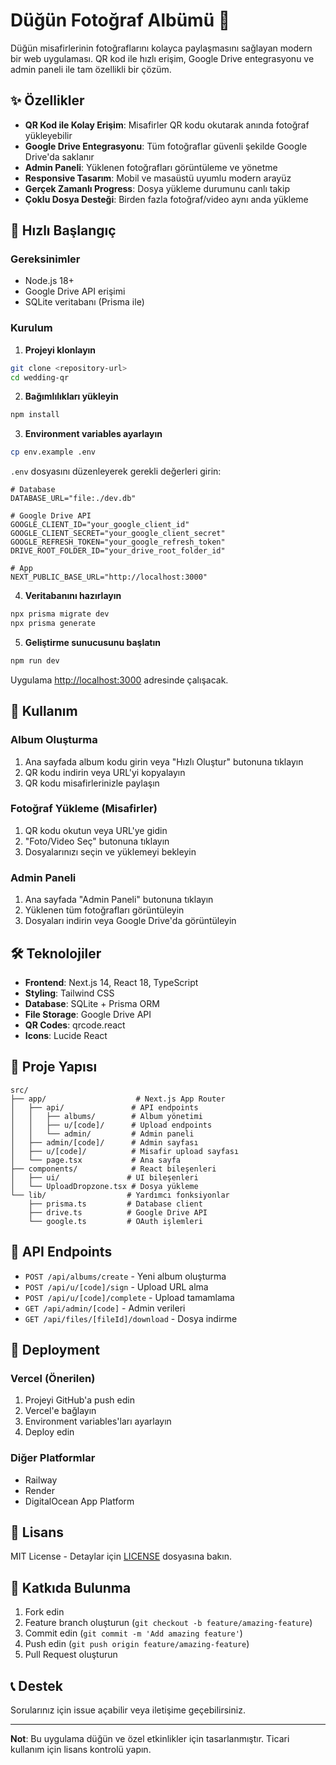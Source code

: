 # Düğün Fotoğraf Albümü 🎉

Düğün misafirlerinin fotoğraflarını kolayca paylaşmasını sağlayan modern bir web uygulaması. QR kod ile hızlı erişim, Google Drive entegrasyonu ve admin paneli ile tam özellikli bir çözüm.

## ✨ Özellikler

- **QR Kod ile Kolay Erişim**: Misafirler QR kodu okutarak anında fotoğraf yükleyebilir
- **Google Drive Entegrasyonu**: Tüm fotoğraflar güvenli şekilde Google Drive'da saklanır
- **Admin Paneli**: Yüklenen fotoğrafları görüntüleme ve yönetme
- **Responsive Tasarım**: Mobil ve masaüstü uyumlu modern arayüz
- **Gerçek Zamanlı Progress**: Dosya yükleme durumunu canlı takip
- **Çoklu Dosya Desteği**: Birden fazla fotoğraf/video aynı anda yükleme

## 🚀 Hızlı Başlangıç

### Gereksinimler

- Node.js 18+ 
- Google Drive API erişimi
- SQLite veritabanı (Prisma ile)

### Kurulum

1. **Projeyi klonlayın**
```bash
git clone <repository-url>
cd wedding-qr
```

2. **Bağımlılıkları yükleyin**
```bash
npm install
```

3. **Environment variables ayarlayın**
```bash
cp env.example .env
```

`.env` dosyasını düzenleyerek gerekli değerleri girin:

```env
# Database
DATABASE_URL="file:./dev.db"

# Google Drive API
GOOGLE_CLIENT_ID="your_google_client_id"
GOOGLE_CLIENT_SECRET="your_google_client_secret"
GOOGLE_REFRESH_TOKEN="your_google_refresh_token"
DRIVE_ROOT_FOLDER_ID="your_drive_root_folder_id"

# App
NEXT_PUBLIC_BASE_URL="http://localhost:3000"
```

4. **Veritabanını hazırlayın**
```bash
npx prisma migrate dev
npx prisma generate
```

5. **Geliştirme sunucusunu başlatın**
```bash
npm run dev
```

Uygulama [http://localhost:3000](http://localhost:3000) adresinde çalışacak.

## 📱 Kullanım

### Album Oluşturma
1. Ana sayfada album kodu girin veya "Hızlı Oluştur" butonuna tıklayın
2. QR kodu indirin veya URL'yi kopyalayın
3. QR kodu misafirlerinizle paylaşın

### Fotoğraf Yükleme (Misafirler)
1. QR kodu okutun veya URL'ye gidin
2. "Foto/Video Seç" butonuna tıklayın
3. Dosyalarınızı seçin ve yüklemeyi bekleyin

### Admin Paneli
1. Ana sayfada "Admin Paneli" butonuna tıklayın
2. Yüklenen tüm fotoğrafları görüntüleyin
3. Dosyaları indirin veya Google Drive'da görüntüleyin

## 🛠️ Teknolojiler

- **Frontend**: Next.js 14, React 18, TypeScript
- **Styling**: Tailwind CSS
- **Database**: SQLite + Prisma ORM
- **File Storage**: Google Drive API
- **QR Codes**: qrcode.react
- **Icons**: Lucide React

## 📁 Proje Yapısı

```
src/
├── app/                    # Next.js App Router
│   ├── api/               # API endpoints
│   │   ├── albums/        # Album yönetimi
│   │   ├── u/[code]/      # Upload endpoints
│   │   └── admin/         # Admin paneli
│   ├── admin/[code]/      # Admin sayfası
│   ├── u/[code]/          # Misafir upload sayfası
│   └── page.tsx           # Ana sayfa
├── components/            # React bileşenleri
│   ├── ui/               # UI bileşenleri
│   └── UploadDropzone.tsx # Dosya yükleme
└── lib/                  # Yardımcı fonksiyonlar
    ├── prisma.ts         # Database client
    ├── drive.ts          # Google Drive API
    └── google.ts         # OAuth işlemleri
```

## 🔧 API Endpoints

- `POST /api/albums/create` - Yeni album oluşturma
- `POST /api/u/[code]/sign` - Upload URL alma
- `POST /api/u/[code]/complete` - Upload tamamlama
- `GET /api/admin/[code]` - Admin verileri
- `GET /api/files/[fileId]/download` - Dosya indirme

## 🚀 Deployment

### Vercel (Önerilen)
1. Projeyi GitHub'a push edin
2. Vercel'e bağlayın
3. Environment variables'ları ayarlayın
4. Deploy edin

### Diğer Platformlar
- Railway
- Render
- DigitalOcean App Platform

## 📝 Lisans

MIT License - Detaylar için [LICENSE](LICENSE) dosyasına bakın.

## 🤝 Katkıda Bulunma

1. Fork edin
2. Feature branch oluşturun (`git checkout -b feature/amazing-feature`)
3. Commit edin (`git commit -m 'Add amazing feature'`)
4. Push edin (`git push origin feature/amazing-feature`)
5. Pull Request oluşturun

## 📞 Destek

Sorularınız için issue açabilir veya iletişime geçebilirsiniz.

---

**Not**: Bu uygulama düğün ve özel etkinlikler için tasarlanmıştır. Ticari kullanım için lisans kontrolü yapın.